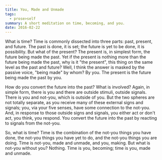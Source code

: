 ```yaml
---
title: You, Made and Unmade
tags:
  - prose>self
summary: A short meditation on time, becoming, and you.
date: 2016-02-22
---
```

What is time? Time is commonly dissected into three parts: past, present, and future. The past is done, it is set; the future is yet to be done, it is possibility. But what of the present? The present is, in simplest form, the future being made the past. Yet if the present is nothing more than the future being made the past, why is it "the present", this thing on the same level as the past and future? Well, I think the answer is masked by the passive voice, "being made" by whom? By you. The present is the future being made the past by you.

How do you convert the future into the past? What is involved? Again, in simple form, there is you and there are outside stimuli, outside signals. There is you and not-you, which is outside of you. But the two spheres are not totally separate, as you receive many of these external signs and signals; you, via your five senses, have some connection to the not-you. And, in response to those outside signs and signals, you either act or don't act, you think, you respond. You convert the future into the past by reacting to signals from the not-you.

So, what is time? Time is the combination of the not-you things you have done, the not-you things you have yet to do, and the not-you things you are doing. Time is not-you, made and unmade, and you, making. But what is not-you without you? Nothing. Time is you, becoming; time is you, made and unmade.
